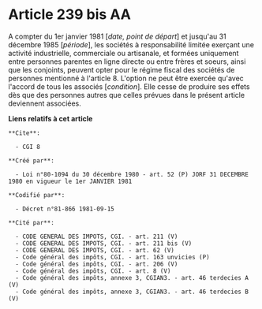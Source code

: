 # Article 239 bis AA

A compter du 1er janvier 1981 [*date, point de départ*] et jusqu'au 31 décembre 1985 [*période*], les sociétés à
responsabilité limitée exerçant une activité industrielle, commerciale ou artisanale, et formées uniquement entre personnes
parentes en ligne directe ou entre frères et soeurs, ainsi que les conjoints, peuvent opter pour le régime fiscal des
sociétés de personnes mentionné à l'article 8. L'option ne peut être exercée qu'avec l'accord de tous les associés
[*condition*]. Elle cesse de produire ses effets dès que des personnes autres que celles prévues dans le présent article
deviennent associées.

**Liens relatifs à cet article**

	**Cite**:

	  - CGI 8

	**Créé par**:

	  - Loi n°80-1094 du 30 décembre 1980 - art. 52 (P) JORF 31 DECEMBRE 1980 en vigueur le 1er JANVIER 1981

	**Codifié par**:

	  - Décret n°81-866 1981-09-15

	**Cité par**:

	  - CODE GENERAL DES IMPOTS, CGI. - art. 211 (V)
	  - CODE GENERAL DES IMPOTS, CGI. - art. 211 bis (V)
	  - CODE GENERAL DES IMPOTS, CGI. - art. 62 (V)
	  - Code général des impôts, CGI. - art. 163 unvicies (P)
	  - Code général des impôts, CGI. - art. 206 (V)
	  - Code général des impôts, CGI. - art. 8 (V)
	  - Code général des impôts, annexe 3, CGIAN3. - art. 46 terdecies A (V)
	  - Code général des impôts, annexe 3, CGIAN3. - art. 46 terdecies B (V)
